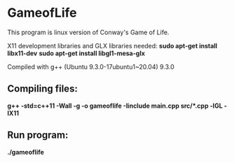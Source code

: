 # GameofLife

This program is linux version of Conway's Game of Life.

X11 development libraries and GLX libraries needed: 
**sudo apt-get install libx11-dev**
**sudo apt-get install libgl1-mesa-glx**

Compiled with g++ (Ubuntu 9.3.0-17ubuntu1~20.04) 9.3.0

## Compiling files:

**g++ -std=c++11 -Wall -g -o gameoflife -Iinclude main.cpp src/*.cpp -lGL -lX11**

## Run program:

**./gameoflife**
